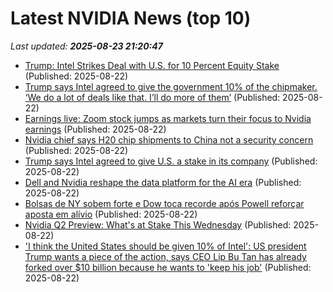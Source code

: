 # Latest NVIDIA News (top 10)
_Last updated: **2025-08-23 21:20:47**_

- [Trump: Intel Strikes Deal with U.S. for 10 Percent Equity Stake](https://www.breitbart.com/politics/2025/08/22/trump-intel-strikes-deal-with-u-s-for-10-percent-equity-stake/) (Published: 2025-08-22)
- [Trump says Intel agreed to give the government 10% of the chipmaker. ‘We do a lot of deals like that. I’ll do more of them’](https://biztoc.com/x/d93228ff2f547e65) (Published: 2025-08-22)
- [Earnings live: Zoom stock jumps as markets turn their focus to Nvidia earnings](https://finance.yahoo.com/news/live/earnings-live-zoom-stock-jumps-as-markets-turn-their-focus-to-nvidia-earnings-210250806.html) (Published: 2025-08-22)
- [Nvidia chief says H20 chip shipments to China not a security concern](https://japantoday.com/category/tech/nvidia-chief-says-h20-chip-shipments-to-china-not-a-security-concern) (Published: 2025-08-22)
- [Trump says Intel agreed to give U.S. a stake in its company](https://japantoday.com/category/tech/trump-says-intel-agreed-to-give-us-a-stake-in-its-company) (Published: 2025-08-22)
- [Dell and Nvidia reshape the data platform for the AI era](https://siliconangle.com/2025/08/22/dell-nvidia-usher-data-platform-ai-era-futureofdataplatforms/) (Published: 2025-08-22)
- [Bolsas de NY sobem forte e Dow toca recorde após Powell reforçar aposta em alívio](https://www.infomoney.com.br/mercados/bolsas-de-ny-sobem-forte-e-dow-toca-recorde-apos-powell-reforcar-aposta-em-alivio/) (Published: 2025-08-22)
- [Nvidia Q2 Preview: What's at Stake This Wednesday](https://finance.yahoo.com/news/nvidia-q2-preview-whats-stake-205410745.html) (Published: 2025-08-22)
- ['I think the United States should be given 10% of Intel': US president Trump wants a piece of the action, says CEO Lip Bu Tan has already forked over $10 billion because he wants to 'keep his job'](https://www.pcgamer.com/gaming-industry/i-think-the-united-states-should-be-given-10-percent-of-intel-us-president-trump-wants-a-piece-of-the-action-says-ceo-lip-bu-tan-has-already-forked-over-usd10-billion-because-he-wants-to-keep-his-job/) (Published: 2025-08-22)
